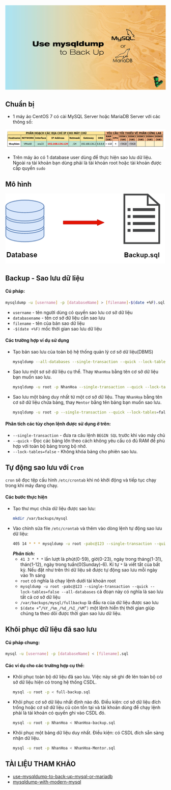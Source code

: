 <img src ="../../../images/25 bai linux/mysqldump-backup-title.jpg">  

## Chuẩn bị  
- 1 máy ảo CentOS 7 có cài MySQL Server hoặc MariaDB Server với các thông số: 

<img src ="..\..\..\images/25 bai linux/chuanbi1.png">  

- Trên máy ảo có 1 database user dùng để thực hiện sao lưu dữ liệu. Ngoài ra tài khoản bạn dùng phải là tài khoản root hoặc tài khoản được cấp quyền `sudo`  

## Mô hình  

<img src ="../../../images/25 bai linux/backup_restore.png">  

## Backup - Sao lưu dữ liệu  
#### Cú pháp:  

  ```sh
  mysqldump -u [username] -p [databaseName] > [filename]-$(date +%F).sql
  ```  

  - `username` - tên người dùng có quyền sao lưu cơ sở dữ liệu  
  - `databasename` - tên cơ sở dữ liệu cần sao lưu  
  - `filename` - tên của bản sao dữ liệu  
  - `-$(date +%F)` mốc thời gian sao lưu dữ liệu  

#### Các trường hợp ví dụ sử dụng     
- Tạo bản sao lưu của toàn bộ hệ thống quản lý cơ sở dữ liệu(DBMS)  
  ```sh
  mysqldump --all-databases --single-transaction --quick --lock-tables=false > full-backup-$(date +%F).sql -u root -p 
  ```  

- Sao lưu một sơ sở dữ liệu cụ thể. Thay `NhanHoa` bằng tên cơ sở dữ liệu bạn muốn sao lưu.  

  ```sh
  mysqldump -u root -p NhanHoa --single-transaction --quick --lock-tables=false > NhanHoa-backup-$(date +%F).sql
  ```  

- Sao lưu một bảng duy nhất từ một cơ sở dữ liệu. Thay `NhanHoa` bằng tên cơ sở dữ liệu chứa bảng, thay `Mentor` bằng tên bảng bạn muốn sao lưu.  

  ```sh
  mysqldump -u root -p --single-transaction --quick --lock-tables=false NhanHoa Mentor > NhanHoa-Mentor-$(date +%F).sql
  ```  

#### Phân tích các tùy chọn lệnh được sử dụng ở trên:  
- `--single-transaction` - đưa ra câu lệnh `BEGIN SQL` trước khi vào máy chủ  
- `--quick` - Đọc các bảng lớn theo cách không yêu cầu có đủ RAM để phù hợp với toàn bộ bảng trong bộ nhớ.  
- `--lock-tables=false` - Không khóa bảng cho phiên sao lưu.  

## Tự động sao lưu với `Cron`  
`cron` sẽ đọc tệp cấu hình `/etc/crontab` khi nó khởi động và tiếp tục chạy trong khi máy đang chạy.  
#### Các bước thực hiện  
- Tạo thư mục chứa dữ liệu được sao lưu:  
  ```sh
  mkdir /var/backups/mysql
  ```  
- Vào chỉnh sửa file `/etc/crontab` và thêm vào dòng lệnh tự động sao lưu dữ liệu:  
  ```sh
  405 14 * * * mysqldump -u root -pabc@123 --single-transaction --quick --lock-tables=false --all-databases | gzip> /var/backups/mysql/fullbackup-$(date +”/%Y_/%m_/%d_/%I_/%M”).sql.gz
  ```  
  ***Phân tích:***  
  - `41 3 * * *` lần lượt là phút(0-59), giờ(0-23), ngày trong tháng(1-31), thán(1-12), ngày trong tuần(0(Sunday)-6). Kí tự `*` là viết tắt của bất kỳ. Nếu đặt như trên thì dữ liệu sẽ được tự động sao lưu mỗi ngày vào 1h sáng  
  - `root` có nghĩa là chạy lệnh dưới tài khoản root  
  - `mysqldump -u root -pabc@123 --single-transaction --quick --lock-tables=false --all-databases` cả đoạn này có nghĩa là sao lưu tất cả cơ sở dữ liệu  
  - `/var/backups/mysql/fullbackup` là đầu ra của dữ liệu được sao lưu  
  - `$(date +”/%Y_/%m_/%d_/%I_/%M”)` một lệnh hiển thị thời gian giúp chúng ta theo dõi được thời gian sao lưu dữ liệu.  

## Khôi phục dữ liệu đã sao lưu  
#### Cú pháp chung:  
```sh
mysql -u [username] -p [databaseName] < [filename].sql
```  

#### Các ví dụ cho các trường hợp cụ thể:  

- Khôi phục toàn bộ dữ liệu đã sao lưu. Việc này sẽ ghi đè lên toàn bộ cơ sở dữ liệu hiện có trong hệ thống CSDL.  

  ```sh
  mysql -u root -p < full-backup.sql
  ```  

- Khôi phục cơ sở dữ liệu nhất định nào đó. Điều kiện: cơ sở dữ liệu đích trống hoặc cơ sở dữ liệu cũ còn tồn tại và tài khoản dùng để chạy lệnh phải là tài khoản có quyền ghi vào CSDL đó.  

  ```sh  
  mysql -u root -p NhanHoa < NhanHoa-backup.sql
  ```  

- Khôi phục một bảng dữ liệu duy nhất. Điều kiện: có CSDL đích sẵn sàng nhận dữ liệu.  
  ```sh
  mysql -u root -p NhanHoa < NhanHoa-Mentor.sql
  ```







## TÀI LIỆU THAM KHẢO  
- [use-mysqldump-to-back-up-mysql-or-mariadb](https://www.linode.com/docs/databases/mysql/use-mysqldump-to-back-up-mysql-or-mariadb/)
- [mysqldump-with-modern-mysql](https://serversforhackers.com/c/mysqldump-with-modern-mysql)
